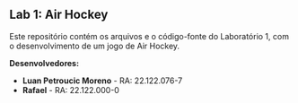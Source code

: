## Lab 1: Air Hockey

Este repositório contém os arquivos e o código-fonte do Laboratório 1, com o desenvolvimento de um jogo de Air Hockey.

**Desenvolvedores:**

*   **Luan Petroucic Moreno** - RA: 22.122.076-7
*   **Rafael** - RA: 22.122.000-0

